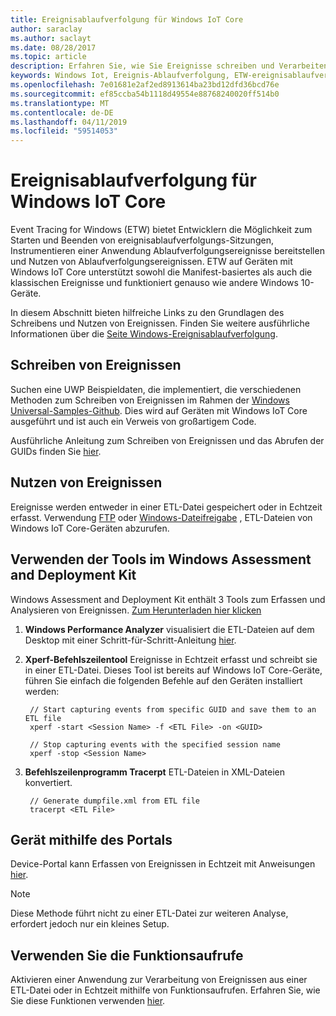 ```yaml
---
title: Ereignisablaufverfolgung für Windows IoT Core
author: saraclay
ms.author: saclayt
ms.date: 08/28/2017
ms.topic: article
description: Erfahren Sie, wie Sie Ereignisse schreiben und Verarbeiten von Ereignissen für die Windows IoT Core mit Event Tracing.
keywords: Windows Iot, Ereignis-Ablaufverfolgung, ETW-ereignisablaufverfolgung für Windows Geräte
ms.openlocfilehash: 7e01681e2af2ed8913614ba23bd12dfd36bcd76e
ms.sourcegitcommit: ef85ccba54b1118d49554e88768240020ff514b0
ms.translationtype: MT
ms.contentlocale: de-DE
ms.lasthandoff: 04/11/2019
ms.locfileid: "59514053"
---
```

# <a name="event-tracing-for-windows-iot-core"></a>Ereignisablaufverfolgung für Windows IoT Core

Event Tracing for Windows (ETW) bietet Entwicklern die Möglichkeit zum Starten und Beenden von ereignisablaufverfolgungs-Sitzungen, Instrumentieren einer Anwendung Ablaufverfolgungsereignisse bereitstellen und Nutzen von Ablaufverfolgungsereignissen.
ETW auf Geräten mit Windows IoT Core unterstützt sowohl die Manifest-basiertes als auch die klassischen Ereignisse und funktioniert genauso wie andere Windows 10-Geräte.

In diesem Abschnitt bieten hilfreiche Links zu den Grundlagen des Schreibens und Nutzen von Ereignissen. Finden Sie weitere ausführliche Informationen über die [Seite Windows-Ereignisablaufverfolgung](https://msdn.microsoft.com/library/windows/desktop/bb968803(v=vs.85).aspx).

## <a name="writing-events"></a>Schreiben von Ereignissen

Suchen eine UWP Beispieldaten, die implementiert, die verschiedenen Methoden zum Schreiben von Ereignissen im Rahmen der [Windows Universal-Samples-Github](https://github.com/Microsoft/Windows-universal-samples/tree/master/Samples/Logging).
Dies wird auf Geräten mit Windows IoT Core ausgeführt und ist auch ein Verweis von großartigem Code.

Ausführliche Anleitung zum Schreiben von Ereignissen und das Abrufen der GUIDs finden Sie [hier](https://msdn.microsoft.com/library/windows/desktop/aa364161(v=vs.85).aspx).

## <a name="consuming-events"></a>Nutzen von Ereignissen

Ereignisse werden entweder in einer ETL-Datei gespeichert oder in Echtzeit erfasst.
Verwendung [FTP](../connect-your-device/FTP.md) oder [Windows-Dateifreigabe](../manage-your-device/WindowsFileSharing.md) , ETL-Dateien von Windows IoT Core-Geräten abzurufen.

## <a name="use-tools-in-windows-assessment-and-deployment-kit"></a>Verwenden der Tools im Windows Assessment and Deployment Kit

Windows Assessment and Deployment Kit enthält 3 Tools zum Erfassen und Analysieren von Ereignissen. [Zum Herunterladen hier klicken](http://go.microsoft.com/fwlink/p/?LinkId=526740)


1. **Windows Performance Analyzer** visualisiert die ETL-Dateien auf dem Desktop mit einer Schritt-für-Schritt-Anleitung [hier](https://msdn.microsoft.com/library/windows/hardware/dn927319(v=vs.85).aspx).

2. **Xperf-Befehlszeilentool** Ereignisse in Echtzeit erfasst und schreibt sie in einer ETL-Datei. Dieses Tool ist bereits auf Windows IoT Core-Geräte, führen Sie einfach die folgenden Befehle auf den Geräten installiert werden:

        // Start capturing events from specific GUID and save them to an ETL file
        xperf -start <Session Name> -f <ETL File> -on <GUID>

        // Stop capturing events with the specified session name
        xperf -stop <Session Name>


3. **Befehlszeilenprogramm Tracerpt** ETL-Dateien in XML-Dateien konvertiert.

        // Generate dumpfile.xml from ETL file
        tracerpt <ETL File>


## <a name="use-device-portal"></a>Gerät mithilfe des Portals

Device-Portal kann Erfassen von Ereignissen in Echtzeit mit Anweisungen [hier](https://msdn.microsoft.com/windows/uwp/debug-test-perf/device-portal).

> [!NOTE]
> Diese Methode führt nicht zu einer ETL-Datei zur weiteren Analyse, erfordert jedoch nur ein kleines Setup.

## <a name="use-function-calls"></a>Verwenden Sie die Funktionsaufrufe

Aktivieren einer Anwendung zur Verarbeitung von Ereignissen aus einer ETL-Datei oder in Echtzeit mithilfe von Funktionsaufrufen.
Erfahren Sie, wie Sie diese Funktionen verwenden [hier](https://msdn.microsoft.com/library/windows/desktop/aa363692(v=vs.85).aspx).
